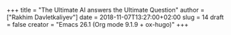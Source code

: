 +++
title = "The Ultimate AI answers the Ultimate Question"
author = ["Rakhim Davletkaliyev"]
date = 2018-11-07T13:27:00+02:00
slug = 14
draft = false
creator = "Emacs 26.1 (Org mode 9.1.9 + ox-hugo)"
+++
